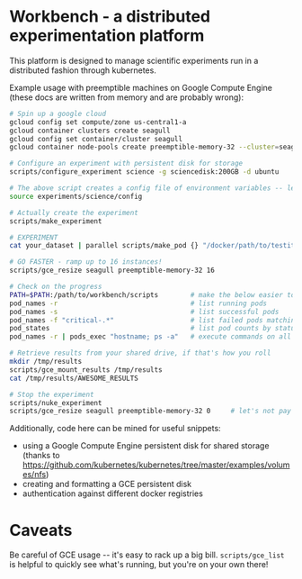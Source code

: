 # Workbench - a distributed experimentation platform

This platform is designed to manage scientific experiments run in a distributed fashion through kubernetes.

Example usage with preemptible machines on Google Compute Engine (these docs are written from memory and are probably wrong):

```bash
# Spin up a google cloud
gcloud config set compute/zone us-central1-a
gcloud container clusters create seagull
gcloud config set container/cluster seagull
gcloud container node-pools create preemptible-memory-32 --cluster=seagull --preemptible -m n1-highmem-32

# Configure an experiment with persistent disk for storage
scripts/configure_experiment science -g sciencedisk:200GB -d ubuntu

# The above script creates a config file of environment variables -- let's source it
source experiments/science/config

# Actually create the experiment
scripts/make_experiment

# EXPERIMENT
cat your_dataset | parallel scripts/make_pod {} "/docker/path/to/testit.py --something={}"

# GO FASTER - ramp up to 16 instances!
scripts/gce_resize seagull preemptible-memory-32 16

# Check on the progress
PATH=$PATH:/path/to/workbench/scripts        # make the below easier to use
pod_names -r                                 # list running pods
pod_names -s                                 # list successful pods
pod_names -f "critical-.*"                   # list failed pods matching a regex
pod_states                                   # list pod counts by status
pod_names -r | pods_exec "hostname; ps -a"   # execute commands on all running pods

# Retrieve results from your shared drive, if that's how you roll
mkdir /tmp/results
scripts/gce_mount_results /tmp/results
cat /tmp/results/AWESOME_RESULTS

# Stop the experiment
scripts/nuke_experiment
scripts/gce_resize seagull preemptible-memory-32 0     # let's not pay
```

Additionally, code here can be mined for useful snippets:
- using a Google Compute Engine persistent disk for shared storage (thanks to https://github.com/kubernetes/kubernetes/tree/master/examples/volumes/nfs)
- creating and formatting a GCE persistent disk
- authentication against different docker registries

# Caveats

Be careful of GCE usage -- it's easy to rack up a big bill.
`scripts/gce_list` is helpful to quickly see what's running, but you're on your own there!
